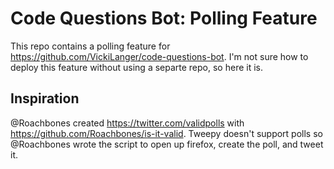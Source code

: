 # Code Questions Bot: Polling Feature
This repo contains a polling feature for https://github.com/VickiLanger/code-questions-bot. I'm not sure how to deploy this feature without using a separte repo, so here it is.

## Inspiration
@Roachbones created https://twitter.com/validpolls with https://github.com/Roachbones/is-it-valid. Tweepy doesn't support polls so @Roachbones wrote the script to open up firefox, create the poll, and tweet it.